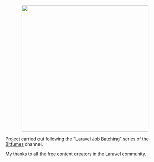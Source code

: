 <p align="center"><a href="https://laravel.com" target="_blank"><img src="https://raw.githubusercontent.com/laravel/art/master/logo-lockup/5%20SVG/2%20CMYK/1%20Full%20Color/laravel-logolockup-cmyk-red.svg" width="400"></a></p>

Project carried out following the "[Laravel Job Batching](https://www.youtube.com/watch?v=aYpPswG1Op8&list=PLe30vg_FG4OTrILM1C9NvCgujTRKGsAwB&index=1)" series of the [Bitfumes](https://www.youtube.com/channel/UC_hG9fglfmShkwex1KVydHA) channel.

My thanks to all the free content creators in the Laravel community.